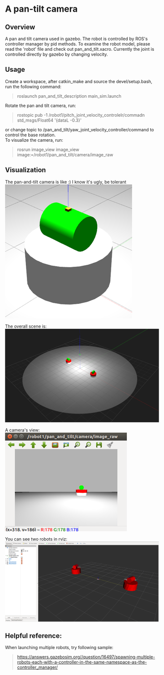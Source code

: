 # A pan-tilt camera  
## Overview  
A pan and tilt camera used in gazebo. The robot is controlled by ROS's controller manager by pid methods. To examine the robot model, please read the 'robot' file and check out pan_and_tilt.xacro. Currently the joint is controlled directly by gazebo by changing velocity.   

## Usage  
Create a workspace, after catkin_make and source the devel/setup.bash, run the following command:  
> roslaunch pan_and_tilt_description main_sim.launch  

Rotate the pan and tilt camera, run:  
> rostopic pub -1 /robot1/pitch_joint_velocity_controlelr/commadn std_msgs/Float64 '{dataL -0.3}'  

or change topic to /pan_and_tilt/yaw_joint_velocity_controller/command to control the base rotation.  
To visualize the camera, run:  
> rosrun image_view image_view image:=/robot1/pan_and_tilt/camera/image_raw  

## Visualization
The pan-and-tilt camera is like :) I know it's ugly, be tolerant  
![Alt text](https://github.com/ChenqiuXD/pan_tilt_camera/blob/master/pics/Pan_tilt_camera.png)  

The overall scene is:  
![Alt text](https://github.com/ChenqiuXD/pan_tilt_camera/blob/master/pics/overall_scene.png)  

A camera's view:  
![Alt text](https://github.com/ChenqiuXD/pan_tilt_camera/blob/master/pics/camera_view.png)  

You can see two robots in rviz:  
![Alt text](https://github.com/ChenqiuXD/pan_tilt_camera/blob/master/pics/multiple_robots_rviz.png)  

## Helpful reference:
When launching multiple robots, try following sample:  
> https://answers.gazebosim.org//question/16497/spawning-multiple-robots-each-with-a-controller-in-the-same-namespace-as-the-controller_manager/  
